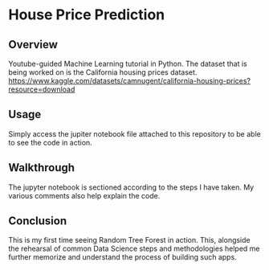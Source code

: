 # House Price Prediction

## Overview

Youtube-guided Machine Learning tutorial in Python. The dataset that is being worked on is the California housing prices dataset.
https://www.kaggle.com/datasets/camnugent/california-housing-prices?resource=download

## Usage

Simply access the jupiter notebook file attached to this repository to be able to see the code in action.

## Walkthrough

The jupyter notebook is sectioned according to the steps I have taken. My various comments also help explain the code.

## Conclusion

This is my first time seeing Random Tree Forest in action. This, alongside the rehearsal of common Data Science steps and methodologies helped me further memorize and understand the process of building such apps.

